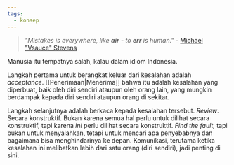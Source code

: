 ```yaml
---
tags:
  - konsep
---
```

> *"Mistakes is everywhere, like **air** - to **err** is human."* - [Michael "Vsauce" Stevens](https://youtu.be/dvKeCcxD3rQ?si=aSx5HAu1O7vwn3l1)

Manusia itu tempatnya salah, kalau dalam idiom Indonesia.

Langkah pertama untuk berangkat keluar dari kesalahan adalah *acceptance*. [[Penerimaan|Menerima]] bahwa itu adalah kesalahan yang diperbuat, baik oleh diri sendiri ataupun oleh orang lain, yang mungkin berdampak kepada diri sendiri ataupun orang di sekitar.

Langkah selanjutnya adalah berkaca kepada kesalahan tersebut. *Review*. Secara konstruktif. Bukan karena semua hal perlu untuk dilihat secara konstruktif, tapi karena *ini* perlu dilihat secara konstruktif. *Find the fault,* tapi bukan untuk menyalahkan, tetapi untuk mencari apa penyebabnya dan bagaimana bisa menghindarinya ke depan. Komunikasi, terutama ketika kesalahan ini melibatkan lebih dari satu orang (diri sendiri), jadi penting di sini.